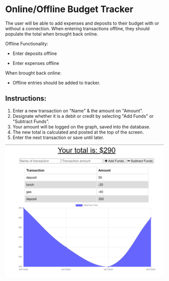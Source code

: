 # Online/Offline Budget Tracker
The user will be able to add expenses and deposits to their budget with or without a connection. When entering transactions offline, they should populate the total when brought back online.

Offline Functionality:

  * Enter deposits offline

  * Enter expenses offline

When brought back online:

  * Offline entries should be added to tracker.

## Instructions:

   1. Enter a new transaction on "Name" & the amount on "Amount".
   2. Designate whether it is a debit or credit by selecting "Add Funds" or "Subtract Funds".
   3. Your amount will be logged on the graph, saved into the database.
   4. The new total is calculated and posted at the top of the screen.
   5. Enter the next transaction or save until later.



   ![Main Page](public/icons/Screenshot.png)